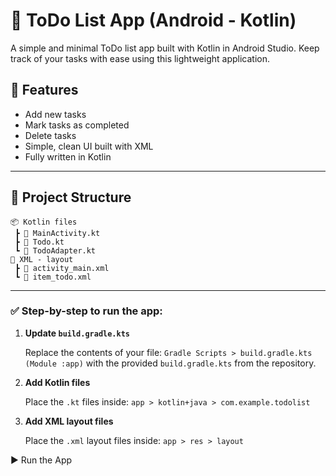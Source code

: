 # 📝 ToDo List App (Android - Kotlin)

A simple and minimal ToDo list app built with Kotlin in Android Studio. Keep track of your tasks with ease using this lightweight application.

## 📱 Features

* Add new tasks
* Mark tasks as completed
* Delete tasks
* Simple, clean UI built with XML
* Fully written in Kotlin

---
## 📂 Project Structure

```
📦 Kotlin files
 ┣ 📜 MainActivity.kt
 ┣ 📜 Todo.kt
 ┗ 📜 TodoAdapter.kt
📁 XML - layout
 ┣ 📜 activity_main.xml
 ┗ 📜 item_todo.xml
```
---
### ✅ Step-by-step to run the app:

1. **Update `build.gradle.kts`**
   
   Replace the contents of your file:
   `Gradle Scripts > build.gradle.kts (Module :app)`
   with the provided `build.gradle.kts` from the repository.

3. **Add Kotlin files**
   
   Place the `.kt` files inside:
   `app > kotlin+java > com.example.todolist`

4. **Add XML layout files**
   
   Place the `.xml` layout files inside:
   `app > res > layout`

▶️ Run the App

